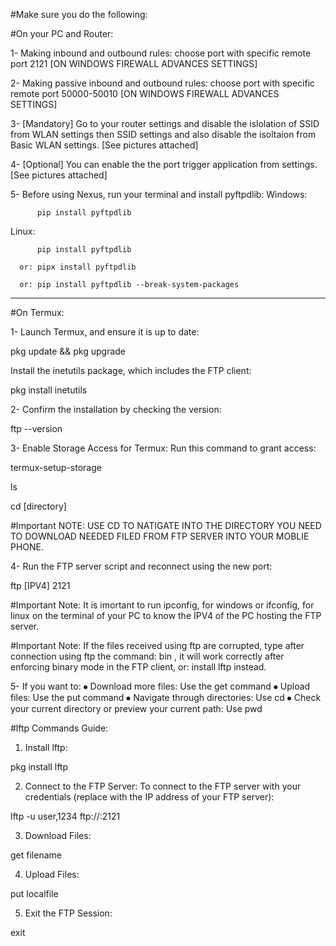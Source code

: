 #Make sure you do the following:

#On your PC and Router:

1- Making inbound and outbound rules: choose port with specific remote port 2121  [ON WINDOWS FIREWALL ADVANCES SETTINGS]

2- Making passive inbound and outbound rules: choose port with specific remote port 50000-50010 [ON WINDOWS FIREWALL ADVANCES SETTINGS]

3- [Mandatory] Go to your router settings and disable the islolation of SSID from WLAN settings then SSID settings and also disable the isoltaion from Basic WLAN settings. [See pictures attached]

4- [Optional] You can enable the the port trigger application from settings. [See pictures attached]

5- Before using Nexus, run your terminal and install pyftpdlib:
Windows:

          pip install pyftpdlib
          
Linux: 

          pip install pyftpdlib

      or: pipx install pyftpdlib

      or: pip install pyftpdlib --break-system-packages
--------------------------------------------------------------------------------------------------------------------------------------------------------------------------
#On Termux:

1- Launch Termux, and ensure it is up to date:

pkg update && pkg upgrade

Install the inetutils package, which includes the FTP client:

pkg install inetutils


2- Confirm the installation by checking the version:

ftp --version

3- Enable Storage Access for Termux: Run this command to grant access:

termux-setup-storage

ls

cd [directory]

#Important NOTE: USE CD TO NATIGATE INTO THE DIRECTORY YOU NEED TO DOWNLOAD NEEDED FILED FROM FTP SERVER INTO YOUR MOBLIE PHONE.

4- Run the FTP server script and reconnect using the new port:

ftp [IPV4] 2121

#Important Note: It is imortant to run ipconfig, for windows or ifconfig, for linux on the terminal of your PC to know the IPV4 of the PC hosting the FTP server.

#Important Note: If the files received using ftp are corrupted, type after connection using ftp the command: bin , it will work correctly after enforcing binary mode in the FTP client, or: install lftp instead.

5- If you want to:
⦁ Download more files: Use the get <filename> command
⦁ Upload files: Use the put <filename> command
⦁ Navigate through directories: Use cd <directory-name>
⦁ Check your current directory or preview your current path: Use pwd

#lftp Commands Guide:

1. Install lftp:

pkg install lftp

2. Connect to the FTP Server:
     To connect to the FTP server with your credentials (replace <server-ip> with the IP address of your
FTP server):

lftp -u user,1234 ftp://<server-ip>:2121

3. Download Files:

get filename

4. Upload Files:

put localfile

5. Exit the FTP Session:

exit

